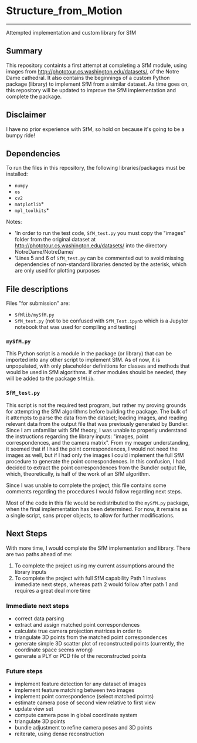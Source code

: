 # **Structure_from_Motion**
***
Attempted implementation and custom library for SfM

## **Summary**
This repository containts a first attempt at completing a SfM module, using images from http://phototour.cs.washington.edu/datasets/, of the Notre Dame cathedral. It also contains the beginnings of a custom Python package (library) to implement SfM from a similar dataset.
As time goes on, this repository will be updated to improve the SfM implementation and complete the package. 

## Disclaimer
I have no prior experience with SfM, so hold on because it's going to be a bumpy ride!

## **Dependencies**
To run the files in this repository, the following libraries/packages must be installed:
- `numpy`
- `os`
- `cv2`
- `matplotlib`*
- `mpl_toolkits`*

Notes: 
- 'In order to run the test code, `SfM_test.py` you must copy the "images" folder from the original dataset at http://phototour.cs.washington.edu/datasets/ into the directory NotreDame/NotreDame/
- 'Lines 5 and 6 of `SfM_test.py` can be commented out to avoid missing dependencies of non-standard libraries denoted by the asterisk, which are only used for plotting purposes

## **File descriptions**
Files "for submission" are:
- `SfMlib/mySfM.py`
- `SfM_test.py` (not to be confused with `SfM_Test.ipynb` which is a Jupyter notebook that was used for compiling and testing)

### `mySfM.py`
This Python script is a module in the package (or library) that can be imported into any other script to implement SfM. As of now, it is unpopulated, with only placeholder definitions for classes and methods that would be used in SfM algorithms. If other modules should be needed, they will be added to the package `SfMlib`. 

### `SfM_test.py`
This script is not the required test program, but rather my proving grounds for attempting the SfM algorithms before building the package. The bulk of it attempts to parse the data from the dataset; loading images, and reading relevant data from the output file that was previously generated by Bundler. Since I am unfamiliar with SfM theory, I was unable to properly understand the instructions regarding the library inputs: "images, point correspondences, and the camera matrix". From my meager understanding, it seemed that if I had the point correspondences, I would not need the images as well, but if I had only the images I could implement the full SfM procedure to generate the point correspondences. In this confusion, I had decided to extract the point correspondences from the Bundler output file, which, theoretically, is half of the work of an SfM algorithm. 

Since I was unable to complete the project, this file contains some comments regarding the procedures I would follow regarding next steps.

Most of the code in this file would be redistributed to the `mySfM.py` package, when the final implementation has been determined. For now, it remains as a single script, sans proper objects, to allow for further modifications. 

## Next Steps
With more time, I would complete the SfM implementation and library. There are two paths ahead of me:
1. To complete the project using my current assumptions around the library inputs
2. To complete the project with full SfM capability
Path 1 involves immediate next steps, whereas path 2 would follow after path 1 and requires a great deal more time

### Immediate next steps
- correct data parsing
- extract and assign matched point correspondences
- calculate true camera projection matrices in order to
- triangulate 3D points from the matched point correspondences
- generate simple 3D scatter plot of reconstructed points (currently, the coordinate space seems wrong)
- generate a PLY or PCD file of the reconstructed points

### Future steps
- implement feature detection for any dataset of images
- implement feature matching between two images
- implement point correspondence (select matched points)
- estimate camera pose of second view relative to first view
- update view set
- compute camera pose in global coordinate system
- triangulate 3D points
- bundle adjustment to refine camera poses and 3D points
- reiterate, using dense reconstruction
